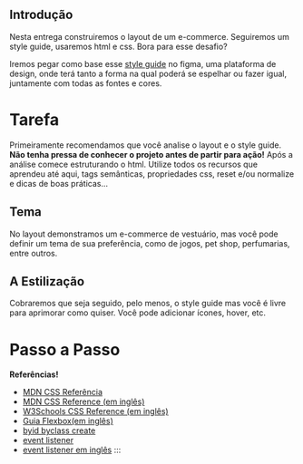 ## Introdução

Nesta entrega construiremos o layout de um e-commerce. Seguiremos um
style guide, usaremos html e css. Bora para esse desafio?

Iremos pegar como base esse [style
guide](https://www.figma.com/file/c6W2gS11Dr2rVe7VUx97io/Vitrine---M1?node-id=0%3A1)
no figma, uma plataforma de design, onde terá tanto a forma na qual
poderá se espelhar ou fazer igual, juntamente com todas as fontes e
cores.

# Tarefa

Primeiramente recomendamos que você analise o layout e o style guide.
**Não tenha pressa de conhecer o projeto antes de partir para ação!**
Após a análise comece estruturando o html. Utilize todos os recursos que
aprendeu até aqui, tags semânticas, propriedades css, reset e/ou
normalize e dicas de boas práticas\...

## Tema

No layout demonstramos um e-commerce de vestuário, mas você pode definir
um tema de sua preferência, como de jogos, pet shop, perfumarias, entre
outros.

## A Estilização

Cobraremos que seja seguido, pelo menos, o style guide mas você é livre
para aprimorar como quiser. Você pode adicionar ícones, hover, etc.

# Passo a Passo

**Referências!**

- [MDN CSS
  Referência](https://developer.mozilla.org/pt-BR/docs/Web/CSS/CSS_Reference)
- [MDN CSS Reference (em
  inglês)](https://developer.mozilla.org/en-US/docs/Web/CSS/Reference)
- [W3Schools CSS Reference (em
  inglês)](https://www.w3schools.com/cssref/default.asp)
- [Guia Flexbox(em
  inglês)](https://origamid.com/projetos/flexbox-guia-completo/)
- [byid byclass create](http://devfuria.com.br/javascript/dom/)
- [event
  listener](https://cibersistemas.pt/tecnologia/o-metodo-addeventlistener-codigo-de-exemplo-do-javascript-event-listener/)
- [event listener em
  inglês](https://devdojo.com/bo-iliev/dom-event-listeners)
  :::
